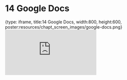 # 14 Google Docs
 
{type: iframe, title:14 Google Docs, width:800, height:600, poster:resources/chapt_screen_images/google-docs.png}
![](https://datatrail-jhu.github.io/00_intro/no_toc/google-docs.html)
 

 
